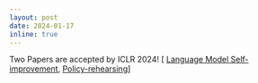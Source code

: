 ```yaml
---
layout: post
date: 2024-01-17
inline: true
---
```

Two Papers are accepted by ICLR 2024! [ [Language Model Self-improvement](https://arxiv.org/pdf/2305.14483.pdf), [Policy-rehearsing](https://openreview.net/forum?id=m3xVPaZp6Z)]
